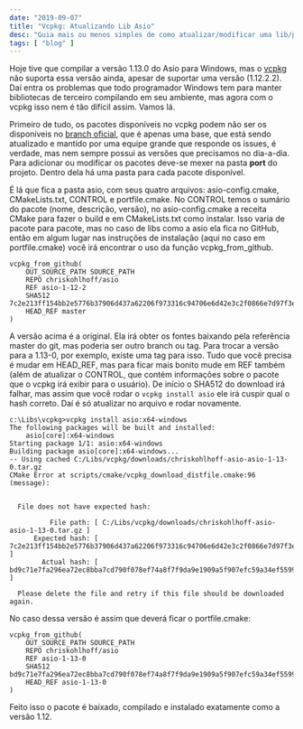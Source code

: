 ```yaml
---
date: "2019-09-07"
title: "Vcpkg: Atualizando Lib Asio"
desc: "Guia mais ou menos simples de como atualizar/modificar uma lib/pacote disponível no vcpkg."
tags: [ "blog" ]
---
```

Hoje tive que compilar a versão 1.13.0 do Asio para Windows, mas o [vcpkg](/vcpkg) não suporta essa versão ainda, apesar de suportar uma versão (1.12.2.2). Daí entra os problemas que todo programador Windows tem para manter bibliotecas de terceiro compilando em seu ambiente, mas agora com o vcpkg isso nem é tão difícil assim. Vamos lá.

Primeiro de tudo, os pacotes disponíveis no vcpkg podem não ser os disponíveis no [branch oficial](https://github.com/microsoft/vcpkg), que é apenas uma base, que está sendo atualizado e mantido por uma equipe grande que responde os issues, é verdade, mas nem sempre possui as versões que precisamos no dia-a-dia. Para adicionar ou modificar os pacotes deve-se mexer na pasta **port** do projeto. Dentro dela há uma pasta para cada pacote disponível.

É lá que fica a pasta asio, com seus quatro arquivos: asio-config.cmake, CMakeLists.txt, CONTROL e portfile.cmake. No CONTROL temos o sumário do pacote (nome, descrição, versão), no asio-config.cmake a receita CMake para fazer o build e em CMakeLists.txt como instalar. Isso varia de pacote para pacote, mas no caso de libs como a asio ela fica no GitHub, então em algum lugar nas instruções de instalação (aqui no caso em portfile.cmake) você irá encontrar o uso da função vcpkg_from_github.

```
vcpkg_from_github(
    OUT_SOURCE_PATH SOURCE_PATH
    REPO chriskohlhoff/asio
    REF asio-1-12-2
    SHA512 7c2e213ff154bb2e5776b37906d437a62206f973316c94706e6d42e3c2f0866e7d97f3e40225ab5f28bf2c4a33fa0b38a4b75421aef86ddf9f2da0811caa2d00
    HEAD_REF master
)
```

A versão acima é a original. Ela irá obter os fontes baixando pela referência master do git, mas poderia ser outro branch ou tag. Para trocar a versão para a 1.13-0, por exemplo, existe uma tag para isso. Tudo que você precisa é mudar em HEAD_REF, mas para ficar mais bonito mude em REF também (além de atualizar o CONTROL, que contém informações sobre o pacote que o vcpkg irá exibir para o usuário). De início o SHA512 do download irá falhar, mas assim que você rodar o `vcpkg install asio` ele irá cuspir qual o hash correto. Daí é só atualizar no arquivo e rodar novamente.

```
c:\Libs\vcpkg>vcpkg install asio:x64-windows
The following packages will be built and installed:
    asio[core]:x64-windows
Starting package 1/1: asio:x64-windows
Building package asio[core]:x64-windows...
-- Using cached C:/Libs/vcpkg/downloads/chriskohlhoff-asio-asio-1-13-0.tar.gz
CMake Error at scripts/cmake/vcpkg_download_distfile.cmake:96 (message):


  File does not have expected hash:

          File path: [ C:/Libs/vcpkg/downloads/chriskohlhoff-asio-asio-1-13-0.tar.gz ]
      Expected hash: [ 7c2e213ff154bb2e5776b37906d437a62206f973316c94706e6d42e3c2f0866e7d97f3e40225ab5f28bf2c4a33fa0b38a4b75421aef86ddf9f2da0811caa2d00 ]
        Actual hash: [ bd9c71e7fa296ea72ec8bba7cd790f078ef74a8f7f9da9e1909a5f907efc59a34ef5599bade21b74a19aa302cdc0d171a409ec6eb019554262b728e7b74e4f1f ]

  Please delete the file and retry if this file should be downloaded again.
```

No caso dessa versão é assim que deverá ficar o portfile.cmake:

```
vcpkg_from_github(
    OUT_SOURCE_PATH SOURCE_PATH
    REPO chriskohlhoff/asio
    REF asio-1-13-0
    SHA512 bd9c71e7fa296ea72ec8bba7cd790f078ef74a8f7f9da9e1909a5f907efc59a34ef5599bade21b74a19aa302cdc0d171a409ec6eb019554262b728e7b74e4f1f
    HEAD_REF asio-1-13-0
)
```

Feito isso o pacote é baixado, compilado e instalado exatamente como a versão 1.12.
